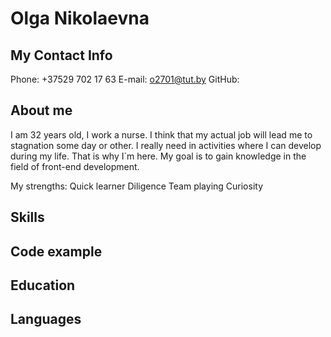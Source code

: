 # Olga Nikolaevna
## My Contact Info
Phone: +37529 702 17 63
E-mail: o2701@tut.by
GitHub: 

## About me
I am 32 years old, I work a nurse. I think that my actual job will lead me to stagnation some day or other. I really need in activities where I can develop during my life. That is why I`m here. My goal is to gain knowledge in the field of front-end development.

My strengths:
Quick learner
Diligence
Team playing 
Curiosity


## Skills

## Code example

## Education

## Languages

